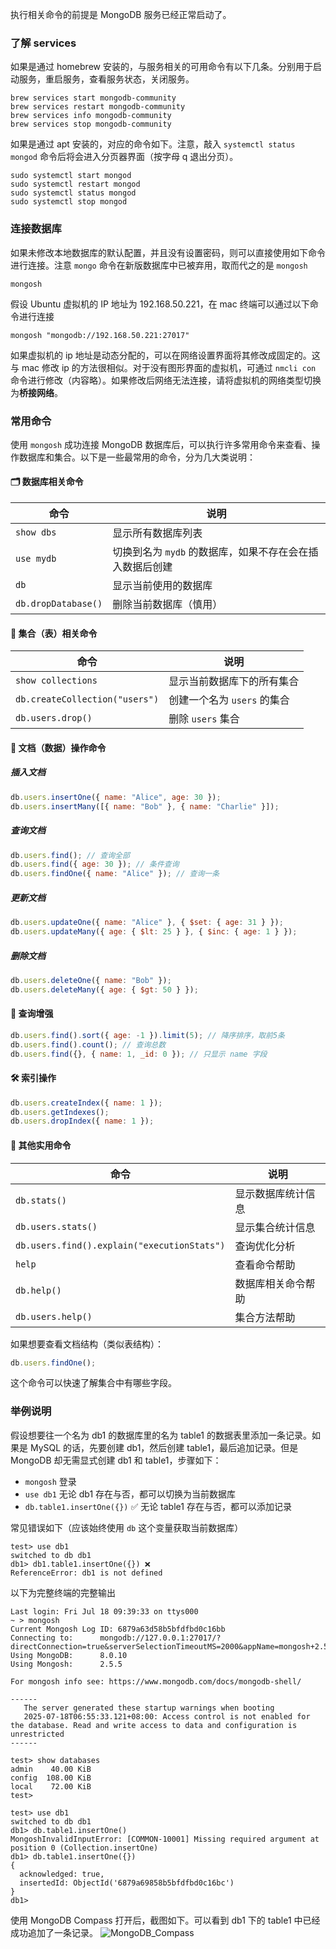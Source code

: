 执行相关命令的前提是 MongoDB 服务已经正常启动了。

### 了解 services

如果是通过 homebrew 安装的，与服务相关的可用命令有以下几条。分别用于启动服务，重启服务，查看服务状态，关闭服务。

```shell
brew services start mongodb-community
brew services restart mongodb-community
brew services info mongodb-community
brew services stop mongodb-community
```

如果是通过 apt 安装的，对应的命令如下。注意，敲入 `systemctl status mongod` 命令后将会进入分页器界面（按字母 q 退出分页）。

```shell
sudo systemctl start mongod
sudo systemctl restart mongod
sudo systemctl status mongod
sudo systemctl stop mongod
```

### 连接数据库

如果未修改本地数据库的默认配置，并且没有设置密码，则可以直接使用如下命令进行连接。注意 `mongo` 命令在新版数据库中已被弃用，取而代之的是 `mongosh`

```
mongosh
```

假设 Ubuntu 虚拟机的 IP 地址为 192.168.50.221，在 mac 终端可以通过以下命令进行连接

```shell
mongosh "mongodb://192.168.50.221:27017"
```

如果虚拟机的 ip 地址是动态分配的，可以在网络设置界面将其修改成固定的。这与 mac 修改 ip 的方法很相似。对于没有图形界面的虚拟机，可通过 `nmcli con` 命令进行修改（内容略）。如果修改后网络无法连接，请将虚拟机的网络类型切换为**桥接网络**。

### 常用命令

使用 `mongosh` 成功连接 MongoDB 数据库后，可以执行许多常用命令来查看、操作数据库和集合。以下是一些最常用的命令，分为几大类说明：

#### 🗂️ 数据库相关命令

| 命令                | 说明                                                     |
| ------------------- | -------------------------------------------------------- |
| `show dbs`          | 显示所有数据库列表                                       |
| `use mydb`          | 切换到名为 `mydb` 的数据库，如果不存在会在插入数据后创建 |
| `db`                | 显示当前使用的数据库                                     |
| `db.dropDatabase()` | 删除当前数据库（慎用）                                   |

#### 📁 集合（表）相关命令

| 命令                           | 说明                        |
| ------------------------------ | --------------------------- |
| `show collections`             | 显示当前数据库下的所有集合  |
| `db.createCollection("users")` | 创建一个名为 `users` 的集合 |
| `db.users.drop()`              | 删除 `users` 集合           |

#### 🧾 文档（数据）操作命令

##### 插入文档

```js
db.users.insertOne({ name: "Alice", age: 30 });
db.users.insertMany([{ name: "Bob" }, { name: "Charlie" }]);
```

##### 查询文档

```js
db.users.find(); // 查询全部
db.users.find({ age: 30 }); // 条件查询
db.users.findOne({ name: "Alice" }); // 查询一条
```

##### 更新文档

```js
db.users.updateOne({ name: "Alice" }, { $set: { age: 31 } });
db.users.updateMany({ age: { $lt: 25 } }, { $inc: { age: 1 } });
```

##### 删除文档

```js
db.users.deleteOne({ name: "Bob" });
db.users.deleteMany({ age: { $gt: 50 } });
```

#### 🔎 查询增强

```js
db.users.find().sort({ age: -1 }).limit(5); // 降序排序，取前5条
db.users.find().count(); // 查询总数
db.users.find({}, { name: 1, _id: 0 }); // 只显示 name 字段
```

#### 🛠️ 索引操作

```js
db.users.createIndex({ name: 1 });
db.users.getIndexes();
db.users.dropIndex({ name: 1 });
```

#### 📌 其他实用命令

| 命令                                        | 说明               |
| ------------------------------------------- | ------------------ |
| `db.stats()`                                | 显示数据库统计信息 |
| `db.users.stats()`                          | 显示集合统计信息   |
| `db.users.find().explain("executionStats")` | 查询优化分析       |
| `help`                                      | 查看命令帮助       |
| `db.help()`                                 | 数据库相关命令帮助 |
| `db.users.help()`                           | 集合方法帮助       |

如果想要查看文档结构（类似表结构）：

```js
db.users.findOne();
```

这个命令可以快速了解集合中有哪些字段。

### 举例说明

假设想要往一个名为 db1 的数据库里的名为 table1 的数据表里添加一条记录。如果是 MySQL 的话，先要创建 db1，然后创建 table1，最后追加记录。但是 MongoDB 却无需显式创建 db1 和 table1，步骤如下：

- `mongosh` 登录
- `use db1` 无论 db1 存在与否，都可以切换为当前数据库
- `db.table1.insertOne({})` ✅ 无论 table1 存在与否，都可以添加记录

常见错误如下（应该始终使用 `db` 这个变量获取当前数据库）

```shell
test> use db1
switched to db db1
db1> db1.table1.insertOne({}) ❌
ReferenceError: db1 is not defined
```

以下为完整终端的完整输出

```shell
Last login: Fri Jul 18 09:39:33 on ttys000
~ > mongosh
Current Mongosh Log ID:	6879a63d58b5bfdfbd0c16bb
Connecting to:		mongodb://127.0.0.1:27017/?directConnection=true&serverSelectionTimeoutMS=2000&appName=mongosh+2.5.5
Using MongoDB:		8.0.10
Using Mongosh:		2.5.5

For mongosh info see: https://www.mongodb.com/docs/mongodb-shell/

------
   The server generated these startup warnings when booting
   2025-07-18T06:55:33.121+08:00: Access control is not enabled for the database. Read and write access to data and configuration is unrestricted
------

test> show databases
admin    40.00 KiB
config  108.00 KiB
local    72.00 KiB
test>

test> use db1
switched to db db1
db1> db.table1.insertOne()
MongoshInvalidInputError: [COMMON-10001] Missing required argument at position 0 (Collection.insertOne)
db1> db.table1.insertOne({})
{
  acknowledged: true,
  insertedId: ObjectId('6879a69858b5bfdfbd0c16bc')
}
db1>
```

使用 MongoDB Compass 打开后，截图如下。可以看到 db1 下的 table1 中已经成功追加了一条记录。
![MongoDB_Compass](https://lib.zhaiduting.work.gd/uPic/MongoDB_Compass.png)
